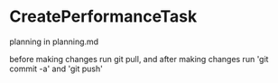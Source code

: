 # CreatePerformanceTask

planning in planning.md

before making changes run git pull, and after making changes run 'git commit -a' 
and 'git push'
